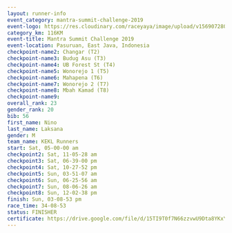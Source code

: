 ```yaml
---
layout: runner-info 
event_category: mantra-summit-challenge-2019 
event-logo: https://res.cloudinary.com/raceyaya/image/upload/v1569072809/logo/mantra-image_segrbx.jpg
category_km: 116KM 
event-title: Mantra Summit Challenge 2019 
event-location: Pasuruan, East Java, Indonesia 
checkpoint-name2: Changar (T2) 
checkpoint-name3: Budug Asu (T3) 
checkpoint-name4: UB Forest St (T4) 
checkpoint-name5: Wonorejo 1 (T5) 
checkpoint-name6: Mahapena (T6) 
checkpoint-name7: Wonorejo 2 (T7) 
checkpoint-name8: Mbah Kamad (T8) 
checkpoint-name9: 
overall_rank: 23
gender_rank: 20
bib: 56
first_name: Nino
last_name: Laksana
gender: M
team_name: KEKL Runners
start: Sat, 05-00-00 am
checkpoint2: Sat, 11-05-28 am
checkpoint3: Sat, 06-39-00 pm
checkpoint4: Sat, 10-27-52 pm
checkpoint5: Sun, 03-51-07 am
checkpoint6: Sun, 06-25-56 am
checkpoint7: Sun, 08-06-26 am
checkpoint8: Sun, 12-02-38 pm
finish: Sun, 03-08-53 pm
race_time: 34-08-53
status: FINISHER
certificate: https://drive.google.com/file/d/15TI9T0f7N66zzvwU9Dta8YKxYf5sEZQn/view?usp=sharing
---
```

